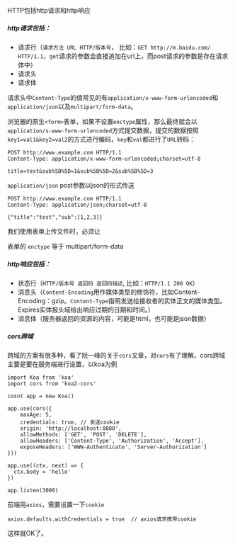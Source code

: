 HTTP包括http请求和http响应

##### http请求包括：

* 请求行（`请求方法 URL HTTP/版本号`， 比如：`GET http://m.baidu.com/ HTTP/1.1`，`get`请求的参数会直接追加在url上，而post请求的参数是存在请求体中）
* 请求头
* 请求体

请求头中`Content-Type`的值常见的有`application/x-www-form-urlencoded`和`application/json`以及`multipart/form-data`。

浏览器的原生`<form>`表单，如果不设置`enctype`属性，那么最终就会以`application/x-www-form-urlencoded`方式提交数据，提交的数据按照 `key1=val1&key2=val2`的方式进行编码，`key`和`val`都进行了`URL`转码：

```
POST http://www.example.com HTTP/1.1
Content-Type: application/x-www-form-urlencoded;charset=utf-8

title=test&sub%5B%5D=1&sub%5B%5D=2&sub%5B%5D=3
```

`application/json` post参数以json的形式传送

```
POST http://www.example.com HTTP/1.1
Content-Type: application/json;charset=utf-8

{"title":"test","sub":[1,2,3]}
```

我们使用表单上传文件时，必须让 <form> 表单的 `enctype` 等于 multipart/form-data

##### http响应包括：

* 状态行（`HTTP/版本号 返回码 返回码描述`,  比如：`HTTP/1.1 200 OK`）
* 消息头（`Content-Encoding`用作媒体类型的修饰符，比如Content-Encoding：gzip。`Content-Type`指明发送给接收者的实体正文的媒体类型。Expires实体报头域给出响应过期的日期和时间。）
* 消息体（服务器返回的资源的内容，可能是html，也可能是json数据）

##### cors跨域

跨域的方案有很多种，看了阮一峰的关于`cors`文章，对`cors`有了理解，cors跨域主要是要在服务端进行设置，以koa为例

```
import Koa from 'koa'
import cors from 'koa2-cors'

cosnt app = new Koa()

app.use(cors({
    maxAge: 5,
    credentials: true, // 发送cookie
    origin: 'http://localhost:8080',
    allowMethods: ['GET', 'POST', 'DELETE'],
    allowHeaders: ['Content-Type', 'Authorization', 'Accept'],
    exposeHeaders: ['WWW-Authenticate', 'Server-Authorization']
}))

app.use((ctx, next) => {
  ctx.body = 'hello'
})

app.listen(3000)
```

前端用`axios`，需要设置一下`cookie`

```
axios.defaults.withCredentials = true  // axios请求携带cookie
```
这样就OK了。
